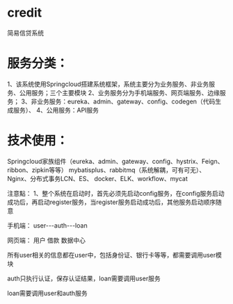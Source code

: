 # credit
简易信贷系统

# 服务分类：
1、该系统使用Springcloud搭建系统框架，系统主要分为业务服务、非业务服务、公用服务；三个主要模块
2、业务服务分为手机端服务、网页端服务、边缘服务；
3、非业务服务：eureka、admin、gateway、config、codegen（代码生成服务）、
4、公用服务：API服务


# 技术使用：
Springcloud家族组件（eureka、admin、gateway、config、hystrix、Feign、ribbon、zipkin等等）
mybatisplus、rabbitmq（系统解耦，可有可无）、Nginx、分布式事务LCN、ES、
docker、ELK、workflow、mycat

注意點：
1、整个系统在启动时，首先必须先启动config服务，在config服务启动成功后，再启动register服务，当register服务启动成功后，其他服务启动顺序随意

手机端：
user---auth---loan

网页端：
用户
借款
数据中心

所有user相关的信息都在user中，包括身份证、银行卡等等，都需要调用user模块

auth只执行认证，保存认证结果，loan需要调用user服务


loan需要调用user和auth服务